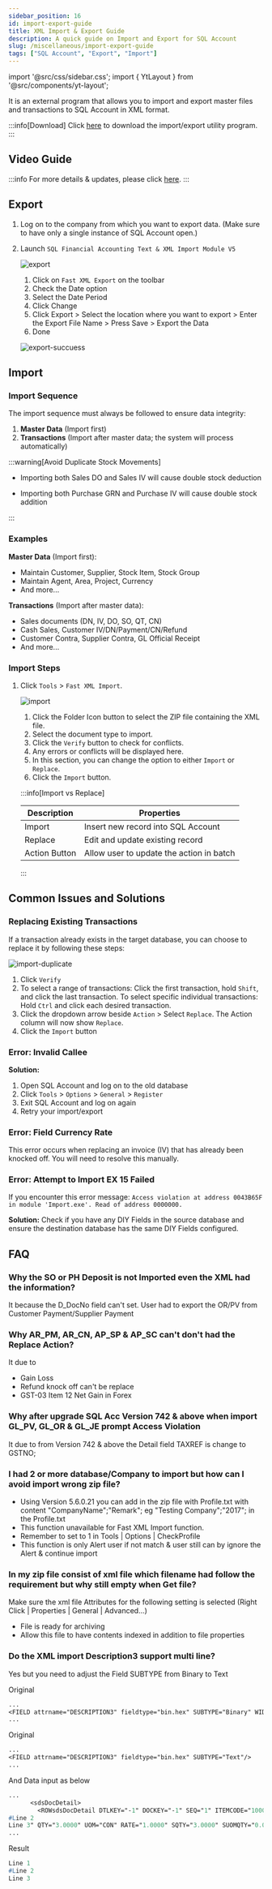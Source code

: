 ```yaml
---
sidebar_position: 16
id: import-export-guide
title: XML Import & Export Guide
description: A quick guide on Import and Export for SQL Account
slug: /miscellaneous/import-export-guide
tags: ["SQL Account", "Export", "Import"]
---
```


import '@src/css/sidebar.css';
import { YtLayout } from '@src/components/yt-layout';

It is an external program that allows you to import and export master files and transactions to SQL Account in XML format.

:::info[Download]
Click [here](https://download.sql.com.my/customer/Fairy/SQLAccTxtXMLImp-setup.exe) to download the import/export utility program.
:::

## Video Guide

<YtLayout
    videoId="V7eLIA7L0qY"
/>

:::info
For more details & updates, please click [here](https://wiki.sql.com.my/wiki/SQL_XML_Import).
:::

## Export

1. Log on to the company from which you want to export data. (Make sure to have only a single instance of SQL Account open.)
2. Launch `SQL Financial Accounting Text & XML Import Module V5`

   ![export](../../static/img/miscellaneous/import-export-guide/export2.png)

   1. Click on `Fast XML Export` on the toolbar
   2. Check the Date option
   3. Select the Date Period
   4. Click Change
   5. Click Export > Select the location where you want to export > Enter the Export File Name > Press Save > Export the Data
   6. Done

   ![export-succuess](../../static/img/miscellaneous/import-export-guide/export-success.png)

## Import

### Import Sequence

The import sequence must always be followed to ensure data integrity:

1. **Master Data** (Import first)
2. **Transactions** (Import after master data; the system will process automatically)

:::warning[Avoid Duplicate Stock Movements]

- Importing both Sales DO and Sales IV will cause double stock deduction

- Importing both Purchase GRN and Purchase IV will cause double stock addition

:::

### Examples

**Master Data** (Import first):

- Maintain Customer, Supplier, Stock Item, Stock Group
- Maintain Agent, Area, Project, Currency
- And more...

**Transactions** (Import after master data):

- Sales documents (DN, IV, DO, SO, QT, CN)
- Cash Sales, Customer IV/DN/Payment/CN/Refund
- Customer Contra, Supplier Contra, GL Official Receipt
- And more...

### Import Steps

1. Click `Tools` > `Fast XML Import`.

   ![import](../../static/img/miscellaneous/import-export-guide/import.png)

   1. Click the Folder Icon button to select the ZIP file containing the XML file.
   2. Select the document type to import.
   3. Click the `Verify` button to check for conflicts.
   4. Any errors or conflicts will be displayed here.
   5. In this section, you can change the option to either `Import` or `Replace`.
   6. Click the `Import` button.

   :::info[Import vs Replace]

   | Description | Properties |
   |-------------|------------|
   | Import | Insert new record into SQL Account |
   | Replace | Edit and update existing record |
   | Action Button | Allow user to update the action in batch |

   :::

## Common Issues and Solutions

### Replacing Existing Transactions

If a transaction already exists in the target database, you can choose to replace it by following these steps:

   ![import-duplicate](../../static/img/miscellaneous/import-export-guide/import-duplicate.png)

   1. Click `Verify`
   2. To select a range of transactions: Click the first transaction, hold `Shift`, and click the last transaction.
      To select specific individual transactions: Hold `Ctrl` and click each desired transaction.
   3. Click the dropdown arrow beside `Action` > Select `Replace`. The Action column will now show `Replace`.
   4. Click the `Import` button

### Error: Invalid Callee

**Solution:**

1. Open SQL Account and log on to the old database
2. Click `Tools` > `Options` > `General` > `Register`
3. Exit SQL Account and log on again
4. Retry your import/export

### Error: Field Currency Rate

This error occurs when replacing an invoice (IV) that has already been knocked off. You will need to resolve this manually.

### Error: Attempt to Import EX 15 Failed

If you encounter this error message:
`Access violation at address 0043B65F in module 'Import.exe'. Read of address 0000000.`

**Solution:**
Check if you have any DIY Fields in the source database and ensure the destination database has the same DIY Fields configured.

## FAQ

### Why the SO or PH Deposit is not Imported even the XML had the information?

It because the D_DocNo field can't set. User had to export the OR/PV from Customer Payment/Supplier Payment

### Why AR_PM, AR_CN, AP_SP & AP_SC can't don't had the Replace Action?

It due to

- Gain Loss
- Refund knock off can't be replace
- GST-03 Item 12 Net Gain in Forex

### Why after upgrade SQL Acc Version 742 & above when import GL_PV, GL_OR & GL_JE prompt Access Violation

It due to from Version 742 & above the Detail field TAXREF is change to GSTNO;

### I had 2 or more database/Company to import but how can I avoid import wrong zip file?

- Using Version 5.6.0.21 you can add in the zip file with Profile.txt with content "CompanyName";"Remark";
eg "Testing Company";"2017"; in the Profile.txt
- This function unavailable for Fast XML Import function.
- Remember to set to 1 in Tools | Options | CheckProfile
- This function is only Alert user if not match & user still can by ignore the Alert & continue import

### In my zip file consist of xml file which filename had follow the requirement but why still empty when Get file?

Make sure the xml file Attributes for the following setting is selected (Right Click | Properties | General | Advanced...)

- File is ready for archiving
- Allow this file to have contents indexed in addition to file properties

### Do the XML import Description3 support multi line?

Yes but you need to adjust the Field SUBTYPE from Binary to Text

Original

```pascal
...
<FIELD attrname="DESCRIPTION3" fieldtype="bin.hex" SUBTYPE="Binary" WIDTH="8"/>
...
```

Original

```pascal
...
<FIELD attrname="DESCRIPTION3" fieldtype="bin.hex" SUBTYPE="Text"/>
...
```

And Data input as below

```pascal
...
      <sdsDocDetail>
        <ROWsdsDocDetail DTLKEY="-1" DOCKEY="-1" SEQ="1" ITEMCODE="1000679600" LOCATION="----" BATCH="" PROJECT="----" DESCRIPTION="Batch for Diamond" DESCRIPTION3="Line 1
#Line 2
Line 3" QTY="3.0000" UOM="CON" RATE="1.0000" SQTY="3.0000" SUOMQTY="0.0000" UNITPRICE="7.90000000" DELIVERYDATE="20190425" DISC="" TAX="" TARIFF="" TAXAMT="0.00" LOCALTAXAMT="0.00" TAXINCLUSIVE="0" AMOUNT="1747.52" LOCALAMOUNT="1747.52" TAXABLEAMT="1747.52" ACCOUNT="500-000" PRINTABLE="T" TRANSFERABLE="T" INITIALPURCHASECOST="0.00" CHANGED="F">
...
```

Result

```pascal
Line 1
#Line 2
Line 3
```
